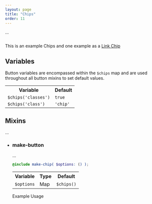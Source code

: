 ```yaml
---
layout: page
title: "Chips"
order: 11
---
```


...

```html

```

<div class="demo demo-chips">
  <p>This is an example <span class="chip">Chips</span> and one example as a <a class="chip" href="#">Link Chip</a></p>
</div>

## Variables

Button variables are encompassed within the `$chips` map and are used throughout all button mixins to set default values.

<table class="table table-docs">
  <tr>
    <th>Variable</th>
    <th>Default</th>
  </tr>
  <tr>
    <td><code>$chips('classes')</code></td>
    <td><code>true</code></td>
  </tr>
  <tr>
    <td><code>$chips('class')</code></td>
    <td><code>'chip'</code></td>
  </tr>
</table>

## Mixins

...

<ul class="list list-docs">

<li markdown="1">

### make-button

...

```scss
@include make-chip( $options: () );
```

<table class="table table-docs">
  <tr>
    <th>Variable</th>
    <th>Type</th>
    <th>Default</th>
  </tr>
  <tr>
    <td><code>$options</code></td>
    <td>Map</td>
    <td><code>$chips()</code></td>
  </tr>
</table>

<p class="subheading">Example Usage</p>

```scss

```

</li>

</ul>

